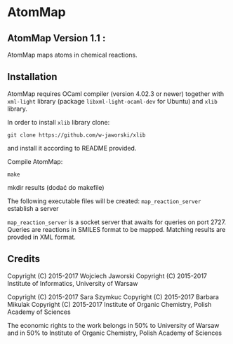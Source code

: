 # AtomMap

AtomMap Version 1.1 :
---------------------

AtomMap maps atoms in chemical reactions.

Installation
------------

AtomMap requires OCaml compiler (version 4.02.3 or newer) together with ``xml-light`` library
(package ``libxml-light-ocaml-dev`` for Ubuntu) and ``xlib`` library.

In order to install ``xlib`` library clone:

    git clone https://github.com/w-jaworski/xlib

and install it according to README provided.

Compile AtomMap:

    make

mkdir results (dodać do makefile)

The following executable files will be created:
``map_reaction_server`` establish a server 

``map_reaction_server`` is a socket server that awaits for queries on port 2727.
Queries are reactions in SMILES format to be mapped.
Matching results are provded in XML format.

Credits
-------

Copyright (C) 2015-2017 Wojciech Jaworski <wjaworski atSPAMfree mimuw dot edu dot pl>
Copyright (C) 2015-2017 Institute of Informatics, University of Warsaw 

Copyright (C) 2015-2017 Sara Szymkuc <saraszymkuc atSPAMfree gmail dot com>
Copyright (C) 2015-2017 Barbara Mikulak <basia dot mikulak atSPAMfree gmail dot com>
Copyright (C) 2015-2017 Institute of Organic Chemistry, Polish Academy of Sciences

The economic rights to the work belongs in 50% to University of Warsaw and
in 50% to Institute of Organic Chemistry, Polish Academy of Sciences
